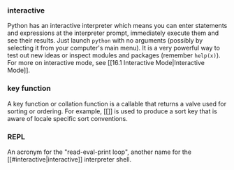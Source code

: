 ### interactive
Python has an interactive interpreter which means you can enter statements and expressions at the interpreter prompt, immediately execute them and see their results. Just launch `python` with no arguments (possibly by selecting it from your computer's main menu). It is a very powerful way to test out new ideas or inspect modules and packages (remember `help(x)`). For more on interactive mode, see [[16.1 Interactive Mode|Interactive Mode]]. 

### key function
A key function or collation function is a callable that returns a valve used for sorting or ordering. For example, [[]] is used to produce a sort key that is aware of locale specific sort conventions.
### REPL
An acronym for the "read-eval-print loop", another name for the [[#interactive|interactive]] interpreter shell.